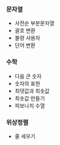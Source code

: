 ### 문자열
- 사전순 부분문자열
- 괄호 변환
- 불량 사용자
- 단어 변환

### 수학
- 다음 큰 숫자
- 숫자의 표현
- 최댓값과 최솟값
- 최솟값 만들기
- 피보나치 수열

### 위상정렬
- 줄 세우기
